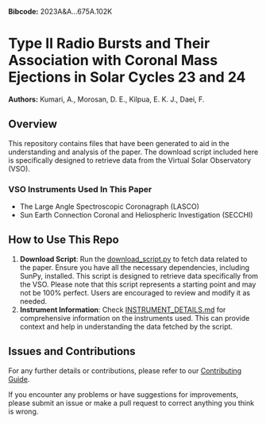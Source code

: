 **Bibcode:** 2023A&A...675A.102K

# Type II Radio Bursts and Their Association with Coronal Mass Ejections in Solar Cycles 23 and 24

**Authors:** Kumari, A., Morosan, D. E., Kilpua, E. K. J., Daei, F.

## Overview
This repository contains files that have been generated to aid in the understanding and analysis of the paper. The download script included here is specifically designed to retrieve data from the Virtual Solar Observatory (VSO).

### VSO Instruments Used In This Paper
- The Large Angle Spectroscopic Coronagraph (LASCO)
- Sun Earth Connection Coronal and Heliospheric Investigation (SECCHI)

## How to Use This Repo
1. **Download Script**: Run the [download_script.py](download_script.py) to fetch data related to the paper. Ensure you have all the necessary dependencies, including SunPy, installed. This script is designed to retrieve data specifically from the VSO. Please note that this script represents a starting point and may not be 100% perfect. Users are encouraged to review and modify it as needed.
2. **Instrument Information**: Check [INSTRUMENT_DETAILS.md](INSTRUMENT_DETAILS.md) for comprehensive information on the instruments used. This can provide context and help in understanding the data fetched by the script.

## Issues and Contributions
For any further details or contributions, please refer to our [Contributing Guide](https://github.com/abuonomo/paper-data-links/blob/main/CONTRIBUTING.md).

If you encounter any problems or have suggestions for improvements, please submit an issue or make a pull request to correct anything you think is wrong.
